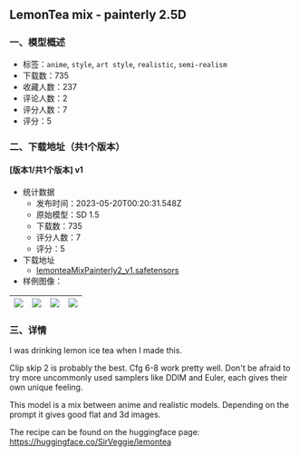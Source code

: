 ## LemonTea mix - painterly 2.5D
### 一、模型概述

- 标签：`anime`, `style`, `art style`, `realistic`, `semi-realism`
- 下载数：735
- 收藏人数：237
- 评论人数：2
- 评分人数：7
- 评分：5

### 二、下载地址（共1个版本）

#### [版本1/共1个版本] v1

- 统计数据
  - 发布时间：2023-05-20T00:20:31.548Z
  - 原始模型：SD 1.5
  - 下载数：735
  - 评分人数：7
  - 评分：5
- 下载地址
  - [lemonteaMixPainterly2_v1.safetensors](https://civitai.com/api/download/models/75377)
- 样例图像：

| <img src="https://image.civitai.com/xG1nkqKTMzGDvpLrqFT7WA/cfda171c-e89a-41bb-bb2d-e5aaf77428b2/width=450/843475.jpeg" /> | <img src="https://image.civitai.com/xG1nkqKTMzGDvpLrqFT7WA/261c09a8-7340-43f2-8c84-27caf492681f/width=450/843477.jpeg" /> | <img src="https://image.civitai.com/xG1nkqKTMzGDvpLrqFT7WA/e40d6327-081e-4727-bce9-338628550846/width=450/843488.jpeg" /> | <img src="https://image.civitai.com/xG1nkqKTMzGDvpLrqFT7WA/eb87f4f7-1c81-4d9e-a943-00318a154894/width=450/861572.jpeg" /> |
| ---- | ---- | ---- | ---- |


### 三、详情
<p>I was drinking lemon ice tea when I made this.</p><p></p><p>Clip skip 2 is probably the best. Cfg 6-8 work pretty well. Don't be afraid to try more uncommonly used samplers like DDIM and Euler, each gives their own unique feeling.</p><p></p><p>This model is a mix between anime and realistic models. Depending on the prompt it gives good flat and 3d images.</p><p></p><p>The recipe can be found on the huggingface page: <a target="_blank" rel="ugc" href="https://huggingface.co/SirVeggie/lemontea">https://huggingface.co/SirVeggie/lemontea</a></p>